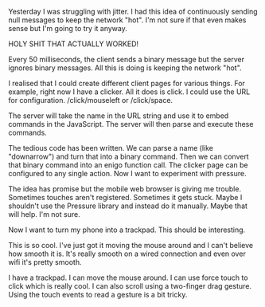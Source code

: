 Yesterday I was struggling with jitter. I had this idea of continuously sending
null messages to keep the network "hot". I'm not sure if that even makes sense
but I'm going to try it anyway.

HOLY SHIT THAT ACTUALLY WORKED!

Every 50 milliseconds, the client sends a binary message but the server ignores
binary messages. All this is doing is keeping the network "hot".

I realised that I could create different client pages for various things. For
example, right now I have a clicker. All it does is click. I could use the URL
for configuration. /click/mouseleft or /click/space.

The server will take the name in the URL string and use it to embed commands in
the JavaScript. The server will then parse and execute these commands.

The tedious code has been written. We can parse a name (like "downarrow") and
turn that into a binary command. Then we can convert that binary command into
an enigo function call. The clicker page can be configured to any single action.
Now I want to experiment with pressure.

The idea has promise but the mobile web browser is giving me trouble. Sometimes
touches aren't registered. Sometimes it gets stuck. Maybe I shouldn't use the
Pressure library and instead do it manually. Maybe that will help. I'm not sure.

Now I want to turn my phone into a trackpad. This should be interesting.

This is so cool. I've just got it moving the mouse around and I can't believe
how smooth it is. It's really smooth on a wired connection and even over wifi
it's pretty smooth.

I have a trackpad. I can move the mouse around. I can use force touch to click
which is really cool. I can also scroll using a two-finger drag gesture. Using
the touch events to read a gesture is a bit tricky.
